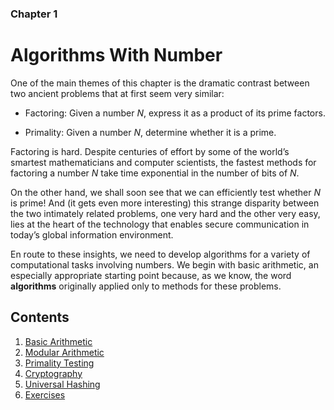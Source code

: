 ### Chapter 1
# Algorithms With Number

One of the main themes of this chapter is the dramatic contrast between two ancient problems that at first seem very similar:

* Factoring: Given a number $N$, express it as a product of its prime factors.

* Primality: Given a number $N$, determine whether it is a prime.

Factoring is hard. Despite centuries of effort by some of the world’s smartest mathematicians and computer scientists, the fastest methods for factoring a number $N$ take time exponential in the number of bits of $N$.

On the other hand, we shall soon see that we can efficiently test whether $N$ is prime! And (it gets even more interesting) this strange disparity between the two intimately related problems, one very hard and the other very easy, lies at the heart of the technology that enables secure communication in today’s global information environment.

En route to these insights, we need to develop algorithms for a variety of computational tasks involving numbers. We begin with basic arithmetic, an especially appropriate starting point because, as we know, the word **algorithms** originally applied only to methods for these problems.

## Contents
1. [Basic Arithmetic](1.1)
2. [Modular Arithmetic](1.2)
3. [Primality Testing](1.3)
4. [Cryptography](1.4)
5. [Universal Hashing](1.5)
6. [Exercises](1-ex.pdf)
